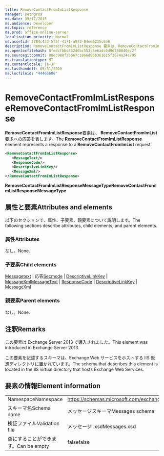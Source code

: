 ```yaml
---
title: RemoveContactFromImListResponse
manager: sethgros
ms.date: 09/17/2015
ms.audience: Developer
ms.topic: reference
ms.prod: office-online-server
localization_priority: Normal
ms.assetid: f784c433-5f5f-4171-a973-04ee6215c6b8
description: RemoveContactFromImListResponse 要素は、RemoveContactFromImList 要求への応答を表します。
ms.openlocfilehash: 8fedcfbbc83246bc553c5e6adc0d9d780040ec2f
ms.sourcegitcommit: 88ec988f2bb67c1866d06b361615f3674a24e795
ms.translationtype: MT
ms.contentlocale: ja-JP
ms.lasthandoff: 05/31/2020
ms.locfileid: "44466606"
---
```

# <a name="removecontactfromimlistresponse"></a><span data-ttu-id="128d9-103">RemoveContactFromImListResponse</span><span class="sxs-lookup"><span data-stu-id="128d9-103">RemoveContactFromImListResponse</span></span>

<span data-ttu-id="128d9-104">**RemoveContactFromImListResponse**要素は、 **RemoveContactFromImList**要求への応答を表します。</span><span class="sxs-lookup"><span data-stu-id="128d9-104">The **RemoveContactFromImListResponse** element represents a response to a **RemoveContactFromImList** request.</span></span> 
  
```XML
<RemoveContactFromImListResponse>
   <MessageText/>
   <ResponseCode/>
   <DescriptiveLinkKey/>
   <MessageXml/>
</RemoveContactFromImListResponse>
```

 <span data-ttu-id="128d9-105">**RemoveContactFromImListResponseMessageType**</span><span class="sxs-lookup"><span data-stu-id="128d9-105">**RemoveContactFromImListResponseMessageType**</span></span>
## <a name="attributes-and-elements"></a><span data-ttu-id="128d9-106">属性と要素</span><span class="sxs-lookup"><span data-stu-id="128d9-106">Attributes and elements</span></span>

<span data-ttu-id="128d9-107">以下のセクションで、属性、子要素、親要素について説明します。</span><span class="sxs-lookup"><span data-stu-id="128d9-107">The following sections describe attributes, child elements, and parent elements.</span></span>
  
### <a name="attributes"></a><span data-ttu-id="128d9-108">属性</span><span class="sxs-lookup"><span data-stu-id="128d9-108">Attributes</span></span>

<span data-ttu-id="128d9-109">なし。</span><span class="sxs-lookup"><span data-stu-id="128d9-109">None.</span></span>
  
### <a name="child-elements"></a><span data-ttu-id="128d9-110">子要素</span><span class="sxs-lookup"><span data-stu-id="128d9-110">Child elements</span></span>

<span data-ttu-id="128d9-111">[Messagetext](messagetext.md)  | 応答[Secmode](responsecode.md)  | [DescriptiveLinkKey](descriptivelinkkey.md)  | [MessageXml](messagexml.md)</span><span class="sxs-lookup"><span data-stu-id="128d9-111">[MessageText](messagetext.md) | [ResponseCode](responsecode.md) | [DescriptiveLinkKey](descriptivelinkkey.md) | [MessageXml](messagexml.md)</span></span>
  
### <a name="parent-elements"></a><span data-ttu-id="128d9-112">親要素</span><span class="sxs-lookup"><span data-stu-id="128d9-112">Parent elements</span></span>

<span data-ttu-id="128d9-113">なし。</span><span class="sxs-lookup"><span data-stu-id="128d9-113">None.</span></span>
  
## <a name="remarks"></a><span data-ttu-id="128d9-114">注釈</span><span class="sxs-lookup"><span data-stu-id="128d9-114">Remarks</span></span>

<span data-ttu-id="128d9-115">この要素は Exchange Server 2013 で導入されました。</span><span class="sxs-lookup"><span data-stu-id="128d9-115">This element was introduced in Exchange Server 2013.</span></span>
  
<span data-ttu-id="128d9-116">この要素を記述するスキーマは、Exchange Web サービスをホストする IIS 仮想ディレクトリに置かれています。</span><span class="sxs-lookup"><span data-stu-id="128d9-116">The schema that describes this element is located in the IIS virtual directory that hosts Exchange Web Services.</span></span>
  
## <a name="element-information"></a><span data-ttu-id="128d9-117">要素の情報</span><span class="sxs-lookup"><span data-stu-id="128d9-117">Element information</span></span>

|||
|:-----|:-----|
|<span data-ttu-id="128d9-118">Namespace</span><span class="sxs-lookup"><span data-stu-id="128d9-118">Namespace</span></span>  <br/> |https://schemas.microsoft.com/exchange/services/2006/messages  <br/> |
|<span data-ttu-id="128d9-119">スキーマ名</span><span class="sxs-lookup"><span data-stu-id="128d9-119">Schema name</span></span>  <br/> |<span data-ttu-id="128d9-120">メッセージスキーマ</span><span class="sxs-lookup"><span data-stu-id="128d9-120">Messages schema</span></span>  <br/> |
|<span data-ttu-id="128d9-121">検証ファイル</span><span class="sxs-lookup"><span data-stu-id="128d9-121">Validation file</span></span>  <br/> |<span data-ttu-id="128d9-122">メッセージ .xsd</span><span class="sxs-lookup"><span data-stu-id="128d9-122">Messages.xsd</span></span>  <br/> |
|<span data-ttu-id="128d9-123">空にすることができます。</span><span class="sxs-lookup"><span data-stu-id="128d9-123">Can be empty</span></span>  <br/> |<span data-ttu-id="128d9-124">false</span><span class="sxs-lookup"><span data-stu-id="128d9-124">false</span></span>  <br/> |
   

